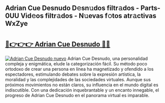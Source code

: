 ## Adrian Cue Desnudo D𝚎sn𝚞dos filtr𝚊dos - Parts-0UU Vid𝚎os filtr𝚊dos - N𝚞evas f𝚘tos atr𝚊ctivas WxZye

# <h2><a href="http://mb06tch.tromn.icu/?c=Adrian+Cue+Desnudo">🔗👉👉👉 Adrian Cue Desnudo 🔗🔗</a></h2>

[![Adrian Cue Desnudo nuevo](https://i.imgur.com/pEAQMta.gif)](http://mb06tch.tromn.icu/?c=Adrian+Cue+Desnudo)
Adrian Cue Desnudo, una personalidad compleja y enigmática, elude la categorización fácil. Su método poco ortodoxo de crear una persona en línea ha magnetizado y ofendido a los espectadores, estimulando debates sobre la expresión artística, la moralidad y las complejidades de las sociedades virtuales. Aunque sus próximos movimientos no están claros, su influencia en el mundo digital es indiscutible. Con una dedicación inquebrantable y un encanto innegable, el progreso de Adrian Cue Desnudo en el panorama virtual es imparable.
